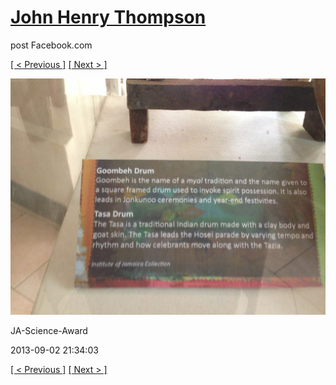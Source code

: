 # [John Henry Thompson](../README.md)
post Facebook.com

[[ < Previous ]](2013-09-02-27.md) [[ Next > ]](2013-09-02-29.md)

[![](../media/2013-09-02/JA-Science-Award-17.jpg)](../README.md)

JA-Science-Award

2013-09-02 21:34:03

[[ < Previous ]](2013-09-02-27.md) [[ Next > ]](2013-09-02-29.md)